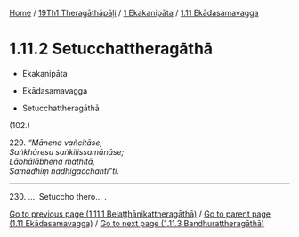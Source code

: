 
[Home](/) / [19Th1 Theragāthāpāḷi](../...md) / [1 Ekakanipāta](...md) / [1.11 Ekādasamavagga](../19Th1/1/1.11.md)

# 1.11.2 Setucchattheragāthā

* Ekakanipāta

* Ekādasamavagga

* Setucchattheragāthā

(102.)

229\. _“Mānena vañcitāse,_  
_Saṅkhāresu saṅkilissamānāse;_  
_Lābhālābhena mathitā,_  
_Samādhiṃ nādhigacchantī”ti._  


---

230\. …  Setuccho thero… .



[Go to previous page (1.11.1 Belaṭṭhānikattheragāthā)](1.11.1.md) / [Go to parent page (1.11 Ekādasamavagga)](../19Th1/1/1.11.md) / [Go to next page (1.11.3 Bandhurattheragāthā)](1.11.3.md)


